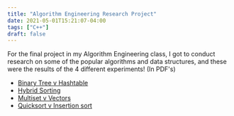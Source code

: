 ```yaml
---
title: "Algorithm Engineering Research Project"
date: 2021-05-01T15:21:07-04:00
tags: ["C++"]
draft: false
---
```


For the final project in my Algorithm Engineering class, I got to conduct research on some of the popular algorithms and data structures, and these were the results of the 4 different experiments! (In PDF's)

- [Binary Tree v Hashtable](/BinaryTreevHashtable.pdf)
- [Hybrid Sorting](/HybridSorting.pdf)
- [Multiset v Vectors](/MultisetvVectors.pdf)
- [Quicksort v Insertion sort](/QuicksortvInsertionsort.pdf)
